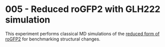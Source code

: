 # 005 - Reduced roGFP2 with GLH222 simulation

This experiment performs classical MD simulations of the [reduced form of roGFP2](../../methods/01-protocols/gfp-definitions.md#reduced-form) for benchmarking structural changes.

